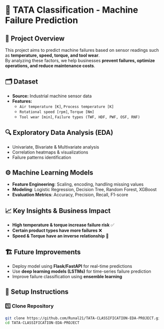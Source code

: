 # 🚀 TATA Classification - Machine Failure Prediction

## 📌 Project Overview
This project aims to predict machine failures based on sensor readings such as **temperature, speed, torque, and tool wear**.  
By analyzing these factors, we help businesses **prevent failures, optimize operations, and reduce maintenance costs**.

## 🗂 Dataset
- **Source:** Industrial machine sensor data
- **Features:**
  - `Air temperature [K]`, `Process temperature [K]`
  - `Rotational speed [rpm]`, `Torque [Nm]`
  - `Tool wear [min]`, `Failure types (TWF, HDF, PWF, OSF, RNF)`

## 🔍 Exploratory Data Analysis (EDA)
- Univariate, Bivariate & Multivariate analysis
- Correlation heatmaps & visualizations
- Failure patterns identification

## ⚙️ Machine Learning Models
- **Feature Engineering**: Scaling, encoding, handling missing values
- **Modeling**: Logistic Regression, Decision Tree, Random Forest, XGBoost
- **Evaluation Metrics**: Accuracy, Precision, Recall, F1-score

## 📈 Key Insights & Business Impact
- **High temperature & torque increase failure risk** ✅
- **Certain product types have more failures** ❌
- **Speed & Torque have an inverse relationship** 🔄

## 🏗 Future Improvements
- Deploy model using **Flask/FastAPI** for real-time predictions
- Use **deep learning models (LSTMs)** for time-series failure prediction
- Improve failure classification using **ensemble learning**

## 🔧 Setup Instructions
### 1️⃣ Clone Repository
```bash
git clone https://github.com/Runal21/TATA-CLASSIFICATION-EDA-PROJECT.git
cd TATA-CLASSIFICATION-EDA-PROJECT

